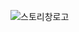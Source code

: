 ![스토리창로고](https://user-images.githubusercontent.com/49670068/118394969-cb6f3a00-b682-11eb-83f7-70d1f71f23a5.jpg)
